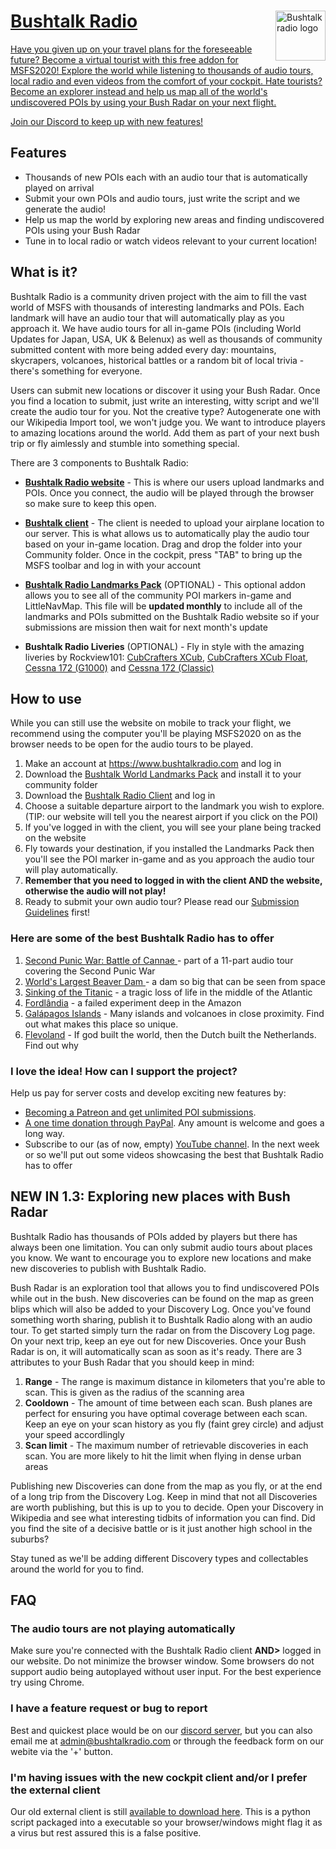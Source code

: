 <a href="https://bushtalkradio.com/">
    <img src="https://bushtalkradio.com/content/images/apple-touch-icon.png" alt="Bushtalk radio logo" title="bushtalkradio-logo" align="right" height="80" />
    
# Bushtalk Radio

Have you given up on your travel plans for the foreseeable future? Become a virtual tourist with this free addon for MSFS2020! Explore the world while listening to thousands of audio tours, local radio and even videos from the comfort of your cockpit. Hate tourists? Become an explorer instead and help us map all of the world's undiscovered POIs by using your Bush Radar on your next flight.

[Join our Discord to keep up with new features!](https://discord.gg/ZcGgw9mUqA)

## Features

* Thousands of new POIs each with an audio tour that is automatically played on arrival
* Submit your own POIs and audio tours, just write the script and we generate the audio!
* Help us map the world by exploring new areas and finding undiscovered POIs using your Bush Radar
* Tune in to local radio or watch videos relevant to your current location!

## What is it?

Bushtalk Radio is a community driven project with the aim to fill the vast world of MSFS with thousands of interesting landmarks and POIs. Each landmark will have an audio tour that will automatically play as you approach it. We have audio tours for all in-game POIs (including World Updates for Japan, USA, UK & Belenux) as well as thousands of community submitted content with more being added every day: mountains, skycrapers, volcanoes, historical battles or a random bit of local trivia - there's something for everyone.

Users can submit new locations or discover it using your Bush Radar. Once you find a location to submit, just write an interesting, witty script and we'll create the audio tour for you. Not the creative type? Autogenerate one with our Wikipedia Import tool, we won't judge you. We want to introduce players to amazing locations around the world. Add them as part of your next bush trip or fly aimlessly and stumble into something special.

There are 3 components to Bushtalk Radio:

* **[Bushtalk Radio website](https://www.bushtalkradio.com)** - This is where our users upload landmarks and POIs. Once you connect, the audio will be played through the browser so make sure to keep this open.

* **[Bushtalk client](https://flightsim.to/file/7898/bushtalk-radio-client-audio-tours-from-your-cockpit)** - The client is needed to upload your airplane location to our server. This is what allows us to automatically play the audio tour based on your in-game location. Drag and drop the folder into your Community folder. Once in the cockpit, press "TAB" to bring up the MSFS toolbar and log in with your account

* **[Bushtalk Radio Landmarks Pack](https://flightsim.to/file/7285/bushtalk-radio-world-landmarks-pack)** (OPTIONAL) - This optional addon allows you to see all of the community POI markers in-game and LittleNavMap. This file will be **updated monthly** to include all of the landmarks and POIs submitted on the Bushtalk Radio website so if your submissions are mission then wait for next month's update

* **Bushtalk Radio Liveries** (OPTIONAL) - Fly in style with the amazing liveries by Rockview101: [CubCrafters XCub](https://flightsim.to/file/15253/cubcrafters-xcub-bushtalk-radio-livery), [CubCrafters XCub Float](https://flightsim.to/file/15916/cubcrafters-xcub-float-bushtalk-radio-livery), [Cessna 172 (G1000)](https://flightsim.to/file/15917/cessna-172-g1000-bushtalk-radio-livery) and [Cessna 172 (Classic)](https://flightsim.to/file/15918/cessna-172-classic-bushtalk-radio-livery)

## How to use

While you can still use the website on mobile to track your flight, we recommend using the computer you'll be playing MSFS2020 on as the browser needs to be open for the audio tours to be played.

1. Make an account at https://www.bushtalkradio.com and log in
2. Download the [Bushtalk World Landmarks Pack](https://flightsim.to/file/7285/bushtalk-radio-world-landmarks-pack) and install it to your community folder
3. Download the [Bushtalk Radio Client](https://flightsim.to/file/7898/bushtalk-radio-client-audio-tours-from-your-cockpit) and log in
4. Choose a suitable departure airport to the landmark you wish to explore. (TIP: our website will tell you the nearest airport if you click on the POI)
5. If you've logged in with the client, you will see your plane being tracked on the website
6. Fly towards your destination, if you installed the Landmarks Pack then you'll see the POI marker in-game and as you approach the audio tour will play automatically.
7. **Remember that you need to logged in with the client AND the website, otherwise the audio will not play!**
8. Ready to submit your own audio tour? Please read our [Submission Guidelines](https://github.com/BushtalkRadio/BushtalkClient/blob/master/SubmissionGuidelines.md) first!

### Here are some of the best Bushtalk Radio has to offer

1. [Second Punic War: Battle of Cannae ](https://bushtalkradio.com/?landmark=1437) - part of a 11-part audio tour covering the Second Punic War
2. [World's Largest Beaver Dam ](https://bushtalkradio.com/?landmark=1426) - a dam so big that can be seen from space
3. [Sinking of the Titanic](https://bushtalkradio.com/?landmark=1425) - a tragic loss of life in the middle of the Atlantic
4. [Fordlândia](https://bushtalkradio.com/?landmark=1220) - a failed experiment deep in the Amazon
5. [Galápagos Islands](https://bushtalkradio.com/?landmark=1397) - Many islands and volcanoes in close proximity. Find out what makes this place so unique.
6. [Flevoland](https://bushtalkradio.com/?landmark=1591) - If god built the world, then the Dutch built the Netherlands. Find out why

### I love the idea! How can I support the project?

Help us pay for server costs and develop exciting new features by: 

- [Becoming a Patreon and get unlimited POI submissions](https://www.patreon.com/bushtalkradio).
- [A one time donation through PayPal](https://www.paypal.com/donate?hosted_button_id=PNDL5HN4K4KJN). Any amount is welcome and goes a long way.
- Subscribe to our (as of now, empty) [YouTube channel](https://www.youtube.com/channel/UCWV0MK7zQMOyhBG_Dl8l2gQ). In the next week or so we'll put out some videos showcasing the best that Bushtalk Radio has to offer

## NEW IN 1.3: Exploring new places with Bush Radar

Bushtalk Radio has thousands of POIs added by players but there has always been one limitation. You can only submit audio tours about places you know. We want to encourage you to explore new locations and make new discoveries to publish with Bushtalk Radio.

Bush Radar is an exploration tool that allows you to find undiscovered POIs while out in the bush. New discoveries can be found on the map as green blips which will also be added to your Discovery Log. Once you've found something worth sharing, publish it to Bushtalk Radio along with an audio tour. To get started simply turn the radar on from the Discovery Log page. On your next trip, keep an eye out for new Discoveries. Once your Bush Radar is on, it will automatically scan as soon as it's ready. There are 3 attributes to your Bush Radar that you should keep in mind:

1. **Range** - The range is maximum distance in kilometers that you're able to scan. This is given as the radius of the scanning area
2. **Cooldown** - The amount of time between each scan. Bush planes are perfect for ensuring you have optimal coverage between each scan. Keep an eye on your scan history as you fly (faint grey circle) and adjust your speed accordlingly
3. **Scan limit** - The maximum number of retrievable discoveries in each scan. You are more likely to hit the limit when flying in dense urban areas

Publishing new Discoveries can done from the map as you fly, or at the end of a long trip from the Discovery Log. Keep in mind that not all Discoveries are worth publishing, but this is up to you to decide. Open your Discovery in Wikipedia and see what interesting tidbits of information you can find. Did you find the site of a decisive battle or is it just another high school in the suburbs?

Stay tuned as we'll be adding different Discovery types and collectables around the world for you to find.

## FAQ

### The audio tours are not playing automatically

Make sure you're connected with the Bushtalk Radio client <b>AND></b> logged in our website. Do not minimize the browser window. Some browsers do not support audio being autoplayed without user input. For the best experience try using Chrome.

### I have a feature request or bug to report

Best and quickest place would be on our [discord server](https://discord.gg/ZcGgw9mUqA), but you can also email me at admin@bushtalkradio.com or through the feedback form on our webite via the '+' button.

### I'm having issues with the new cockpit client and/or I prefer the external client

Our old external client is still [available to download here](https://bushtalkradioclient-dist.s3.amazonaws.com/BushtalkExternalClient.zip). This is a python script packaged into a executable so your browser/windows might flag it as a virus but rest assured this is a false positive.
